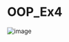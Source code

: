 # OOP_Ex4
![image](https://github.com/ChenLipschitz/OOP_Ex4/blob/main/Pok%C3%A9mon_GO_logo.svg.png)
